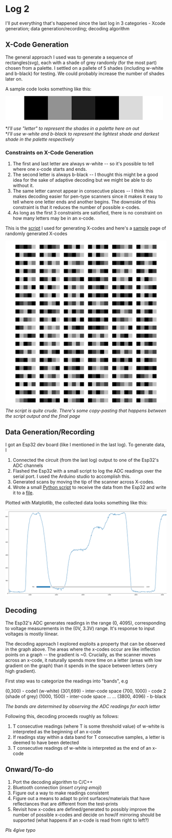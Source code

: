 # Log 2

I'll put everything that's happened since the last log in 3 categories - Xcode generation; data generation/recording; decoding algorithm


## X-Code Generation

The general approach I used was to generate a sequence of rectangles(svg), each with a shade of grey randomly (for the most part) chosen from a palette. I settled on a pallete of 5 shades (including w-white and b-black) for testing. We could probably increase the number of shades later on.

A sample code looks something like this: 

![Sample x-code](sample_xcode.png "Sample x-code")
<!-- <img src="/home/saviour/projects/divx/journal/sample_xcode.png" width="200" height="20"> -->



\**I'll use "letter" to represent the shades in a palette here on out*  
\**I'll use w-white and b-black to represent the lightest shade and darkest shade in the palette respectively*


### Constraints on X-Code Generation 

1. The first and last letter are always w-white -- so it's possible to tell where one x-code starts and ends.
2. The second letter is always b-black -- I thought this might be a good idea for the sake of adaptive decoding but we might be able to do without it. 
3. The same letter cannot appear in consecutive places -- I think this makes decoding easier for pen-type scanners since it makes it easy to tell where one letter ends and another begins. The downside of this constraint is that it reduces the number of possible x-codes.
4. As long as the first 3 constraints are satisfied, there is no constraint on how many letters may be in an x-code.

This is the [script](../bnw/data/gen_codes.py) I used for generating X-codes and here's a [sample]((../bnw/data/samples_v2_4.svg)) page of randomly generated X-codes  


![Page of randomly generated x-codes](../bnw/data/sample_codes/samples_v2_4.svg "Randomly generated x-codes")
<!-- <img src="../bnw/data/samples_v2_4.svg" width="400" height="400"> -->

*The script is quite crude. There's some copy-pasting that happens between the script output and the final page*


## Data Generation/Recording
I got an Esp32 dev board (like I mentioned in the last log). To generate data, I
1. Connected the circuit (from the last log) output to one of the Esp32's ADC channels
2. Flashed the Esp32 with a small script to log the ADC readings over the serial port. I used the Arduino studio to accomplish this.
3. Generated scans by moving the tip of the scanner across X-codes.
4. Wrote a small [Python script](../bnw/data/read_data.py) to receive the data from the Esp32 and write it to a [file](../bnw/data/sample_reads/sample_reads3.txt).

Plotted with Matplotlib, the collected data looks something like this:

![Sample plot of x-code](sample_plot.png "Sample x-code plot in matplotlib")
<!-- <img src="sample_plot.png" width="800" height="400"> -->


## Decoding

The Esp32's ADC generates readings in the range (0, 4095), corresponding to voltage measurements in the (0V, 3.3V) range. It's response to input voltages is mostly liinear. 

The decoding approach I explored exploits a property that can be observed in the graph above. The areas where the x-codes occur are like inflection points on a graph -- the gradient is ~0. Crucially, as the scanner moves across an x-code, it naturally spends more time on a letter (areas with low gradient on the graph) than it spends in the space between letters (very high gradient).

First step was to categorize the readings into "bands", e.g

(0,300) - code1 (w-white)
(301,699) - inter-code space
(700, 1000) - code 2 (shade of grey)
(1000, 1500) - inter-code space
...
...
(3800, 4096) - b-black

*The bands are determined by observing the ADC readings for each letter*


Following this, decoding proceeds roughly as follows:

1. T consecutive readings (where T is some threshold value) of w-white is interpreted as the beginning of an x-code
2. If readings stay within a data band for T consecutive samples, a letter is deemed to have been detected
3. T consecutive readings of w-white is interpreted as the end of an x-code


## Onward/To-do
1. Port the decoding algorithm to C/C++
2. Bluetooth connection (*insert crying emoji*)
3. Figure out a way to make readings consistent
4. Figure out a means to adapt to print surfaces/materials that have reflectances that are different from the test-prints
5. Revisit how x-codes are defined/generated to possibly improve the number of possible x-codes and decide on how/if mirroring should be supported (what happens if an x-code is read from right to left?)


*Pls 4give typo*